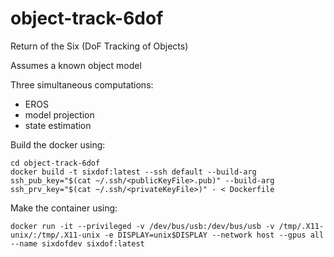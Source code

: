 # object-track-6dof
Return of the Six (DoF Tracking of Objects)


Assumes a known object model

Three simultaneous computations:

* EROS
* model projection
* state estimation

Build the docker using:

```
cd object-track-6dof
docker build -t sixdof:latest --ssh default --build-arg ssh_pub_key="$(cat ~/.ssh/<publicKeyFile>.pub)" --build-arg ssh_prv_key="$(cat ~/.ssh/<privateKeyFile>)" - < Dockerfile
```
Make the container using:

```
docker run -it --privileged -v /dev/bus/usb:/dev/bus/usb -v /tmp/.X11-unix/:/tmp/.X11-unix -e DISPLAY=unix$DISPLAY --network host --gpus all --name sixdofdev sixdof:latest
```

